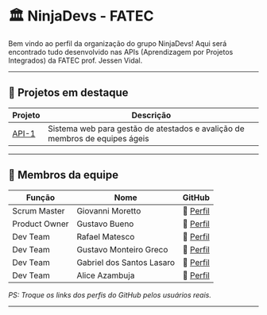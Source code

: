# 🏛️ NinjaDevs - FATEC

Bem vindo ao perfil da organização do grupo NinjaDevs! Aqui será encontrado tudo desenvolvido nas APIs (Aprendizagem por Projetos Integrados) da FATEC prof. Jessen Vidal. 

---

## 📂 Projetos em destaque

| Projeto | Descrição |
|--------|-----------|
| [API-1](https://github.com/NinjaDevs-API/NinjaDevs) | Sistema web para gestão de atestados e avalição de membros de equipes ágeis |

---

## 👥 Membros da equipe

| Função         | Nome                          | GitHub                                            |
|----------------|-------------------------------|---------------------------------------------------|
| Scrum Master   | Giovanni Moretto              | 🔗 [Perfil](https://github.com/SEU_USUARIO_AQUI)  |
| Product Owner  | Gustavo Bueno                 | 🔗 [Perfil](https://github.com/Darkghostly)       |
| Dev Team       | Rafael Matesco                | 🔗 [Perfil](https://github.com/RafaMatesco)       |
| Dev Team       | Gustavo Monteiro Greco        | 🔗 [Perfil](https://github.com/GustavoMGreco)     |
| Dev Team       | Gabriel dos Santos Lasaro     | 🔗 [Perfil](https://github.com/SEU_USUARIO_AQUI)  |
| Dev Team       | Alice Azambuja                | 🔗 [Perfil](https://github.com/AlicePenrose)      |

*PS: Troque os links dos perfis do GitHub pelos usuários reais.*

---

